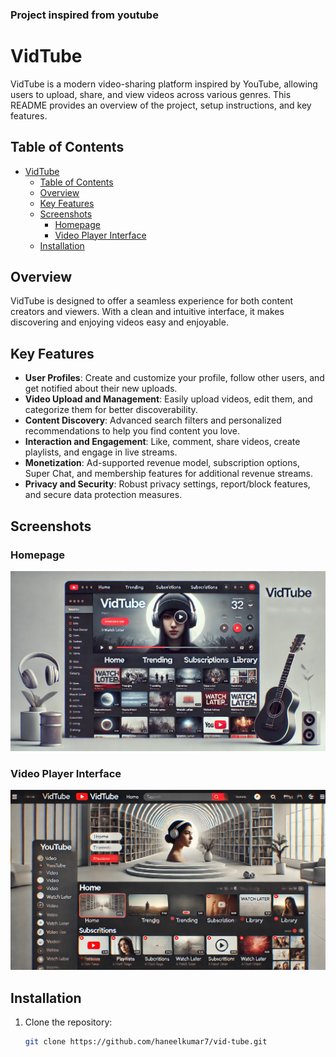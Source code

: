 ### Project inspired from youtube

# VidTube

VidTube is a modern video-sharing platform inspired by YouTube, allowing users to upload, share, and view videos across various genres. This README provides an overview of the project, setup instructions, and key features.

## Table of Contents

- [VidTube](#vidtube)
  - [Table of Contents](#table-of-contents)
  - [Overview](#overview)
  - [Key Features](#key-features)
  - [Screenshots](#screenshots)
    - [Homepage](#homepage)
    - [Video Player Interface](#video-player-interface)
  - [Installation](#installation)

## Overview

VidTube is designed to offer a seamless experience for both content creators and viewers. With a clean and intuitive interface, it makes discovering and enjoying videos easy and enjoyable.

## Key Features

- **User Profiles**: Create and customize your profile, follow other users, and get notified about their new uploads.
- **Video Upload and Management**: Easily upload videos, edit them, and categorize them for better discoverability.
- **Content Discovery**: Advanced search filters and personalized recommendations to help you find content you love.
- **Interaction and Engagement**: Like, comment, share videos, create playlists, and engage in live streams.
- **Monetization**: Ad-supported revenue model, subscription options, Super Chat, and membership features for additional revenue streams.
- **Privacy and Security**: Robust privacy settings, report/block features, and secure data protection measures.

## Screenshots

### Homepage
![Homepage]("../../../images/image_1.webp)

### Video Player Interface
![Video Player](../images/image_2.webp)

## Installation

1. Clone the repository:
   ```bash
   git clone https://github.com/haneelkumar7/vid-tube.git
